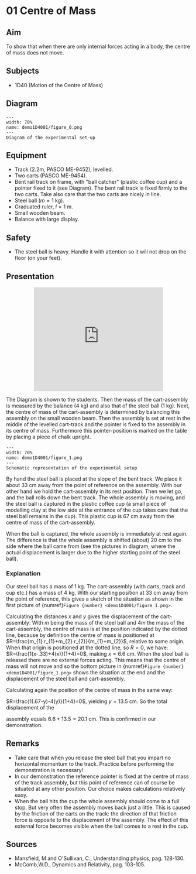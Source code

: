 # 01 Centre of Mass 
     
## Aim   
To show that when there are only internal forces acting in a body, the centre of mass does not move.    
  
## Subjects   
* 1D40 (Motion of the Centre of Mass) 
## Diagram
   
```{figure} figures/figure_0.png  
---  
width: 70%  
name: demo1D4001/figure_0.png  
---   
Diagram of the experimental set-up 
``` 
    
## Equipment   
*  Track (2.2m, PASCO ME-9452), levelled. 
*  Two carts (PASCO ME-9454). 
*  Bent rail track on frame, with "ball catcher" (plastic coffee cup) and a pointer fixed to it (see Diagram). The bent rail track is fixed firmly to the two carts. Take also care that the two carts are nicely in line. 
*  Steel ball ($m=1 \mathrm{~kg}$). 
*  Graduated ruler, $l=1 \mathrm{~m}$. 
*  Small wooden beam. 
*  Balance with large display.   
  
## Safety   
*  The steel ball is heavy. Handle it with attention so it will not drop on the floor (on your feet).
      
## Presentation

<div style="display: flex; justify-content: center;">
    <div style="position: relative; width: 70%; height: 0; padding-bottom: 56.25%;">
        <iframe
            src="https://www.youtube.com/embed/RtBxZOIIxUE?si=gthG5-bqSC7lWNce"
            style="position: absolute; top: 0; left: 0; width: 100%; height: 100%;"
            frameborder="0"
            allow="accelerometer; autoplay; clipboard-write; encrypted-media; gyroscope; picture-in-picture"
            allowfullscreen
        ></iframe>
    </div>
</div>

The Diagram is shown to the students. Then the mass of the cart-assembly is measured by the balance ($4 \mathrm{~kg}$) and also that of the steel ball ($1 \mathrm{~kg}$). Next, the centre of mass of the cart-assembly is determined by balancing this assembly on the small wooden beam. Then the assembly is set at rest in the middle of the levelled cart-track and the pointer is fixed to the assembly in its centre of mass. Furthermore this pointer-position is marked on the table by placing a piece of chalk upright.    

```{figure} figures/figure_1.png  
---  
width: 70%  
name: demo1D4001/figure_1.png  
---  
Schematic representation of the experimental setup  
``` 

By hand the steel ball is placed at the slope of the bent track. We place it about $33 \mathrm{~cm}$ away from the point of reference on the assembly. With our other hand we hold the cart-assembly in its rest position. Then we let go, and the ball rolls down the bent track. The whole assembly is moving, and the steel ball is captured in the plastic coffee cup (a small piece of modelling clay at the low side at the entrance of the cup takes care that the steel ball remains in the cup). This plastic cup is $67 \mathrm{~cm}$ away from the centre of mass of the cart-assembly.

When the ball is captured, the whole assembly is immediately at rest again. The difference is that the whole assembly is shifted (about) $20 \mathrm{~cm}$ to the side where the ball came from (see the pictures in diagram, where the actual displacement is larger due to the higher starting point of the steel ball).

### Explanation 
Our steel ball has a mass of $1 \mathrm{~kg}$. The cart-assembly (with carts, track and cup etc.) has a mass of $4 \mathrm{~kg}$. With our starting position at $33 \mathrm{~cm}$ away from the point of reference, this gives a sketch of the situation as shown in the first picture of {numref}`Figure {number} <demo1D4001/figure_1.png>`.
  
Calculating the distances $x$ and $y$ gives the displacement of the cart-assembly: With $m$ being the mass of the steel ball and $4 m$ the mass of the cart-assembly, the centre of mass is at the position indicated by the dotted line, because by definition the centre of mass is positioned at $R=\frac{m_{1} r_{1}+m_{2} r_{2}}{m_{1}+m_{2}}$, relative to some origin. When that origin is positioned at the dotted line, so $R=0$, we have: $R=\frac{1(x-.33)+4(x)}{1+4}=0$, making $x=6.6 \mathrm{~cm}$. When the steel ball is released there are no external forces acting. This means that the centre of mass will not move and so the bottom picture in {numref}`Figure {number} <demo1D4001/figure_1.png>` shows the situation at the end and the displacement of the steel ball and cart-assembly.

Calculating again the position of the centre of mass in the same way:

$R=\frac{1(.67-y)-4(y)}{1+4}=0$, yielding $y=13.5 \mathrm{~cm}$. So the total displacement of the

assembly equals $6.6+13.5=20.1 \mathrm{~cm}$. This is confirmed in our demonstration.
  
## Remarks   
*  Take care that when you release the steel ball that you impart no horizontal momentum to the track. Practice before performing the demonstration is necessary! 
*  In our demonstration the reference pointer is fixed at the centre of mass of the track assembly, but this point of reference can of course be situated at any other position. Our choice makes calculations relatively easy. 
*  When the ball hits the cup the whole assembly should come to a full stop. But very often the assembly moves back just a little. This is caused by the friction of the carts on the track: the direction of that friction force is opposite to the displacement of the assembly. The effect of this external force becomes visible when the ball comes to a rest in the cup.
   
## Sources   
*  Mansfield, M and O'Sullivan, C., Understanding physics, pag. 128-130. 
*  McComb,W.D., Dynamics and Relativity, pag. 103-105.
  
